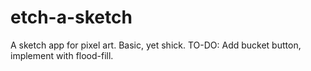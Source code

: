 # etch-a-sketch

A sketch app for pixel art. Basic, yet shick. 
TO-DO: Add bucket button, implement with flood-fill.
